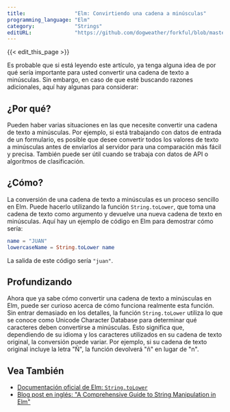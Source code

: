 ```yaml
---
title:                "Elm: Convirtiendo una cadena a minúsculas"
programming_language: "Elm"
category:             "Strings"
editURL:              "https://github.com/dogweather/forkful/blob/master/content/es/elm/converting-a-string-to-lower-case.md"
---
```


{{< edit_this_page >}}

Es probable que si está leyendo este artículo, ya tenga alguna idea de por qué sería importante para usted convertir una cadena de texto a minúsculas. Sin embargo, en caso de que esté buscando razones adicionales, aquí hay algunas para considerar:

## ¿Por qué?

Pueden haber varias situaciones en las que necesite convertir una cadena de texto a minúsculas. Por ejemplo, si está trabajando con datos de entrada de un formulario, es posible que desee convertir todos los valores de texto a minúsculas antes de enviarlos al servidor para una comparación más fácil y precisa. También puede ser útil cuando se trabaja con datos de API o algoritmos de clasificación.

## ¿Cómo?

La conversión de una cadena de texto a minúsculas es un proceso sencillo en Elm. Puede hacerlo utilizando la función `String.toLower`, que toma una cadena de texto como argumento y devuelve una nueva cadena de texto en minúsculas. Aquí hay un ejemplo de código en Elm para demostrar cómo sería:

```Elm
name = "JUAN"
lowercaseName = String.toLower name
```

La salida de este código sería `"juan"`.

## Profundizando

Ahora que ya sabe cómo convertir una cadena de texto a minúsculas en Elm, puede ser curioso acerca de cómo funciona realmente esta función. Sin entrar demasiado en los detalles, la función `String.toLower` utiliza lo que se conoce como Unicode Character Database para determinar qué caracteres deben convertirse a minúsculas. Esto significa que, dependiendo de su idioma y los caracteres utilizados en su cadena de texto original, la conversión puede variar. Por ejemplo, si su cadena de texto original incluye la letra "Ñ", la función devolverá "ñ" en lugar de "n".

## Vea También

- [Documentación oficial de Elm: `String.toLower`](https://package.elm-lang.org/packages/elm/core/latest/String#toLower)
- [Blog post en inglés: "A Comprehensive Guide to String Manipulation in Elm"](https://thoughtbot.com/blog/a-comprehensive-guide-to-string-manipulation-in-elm)